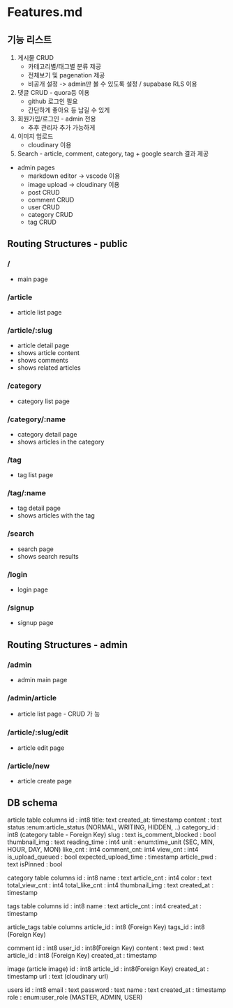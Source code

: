 # Features.md

## 기능 리스트

1. 게시물 CRUD
    - 카테고리별/태그별 분류 제공
    - 전체보기 및 pagenation 제공
    - 비공개 설정 -> admin만 볼 수 있도록 설정 / supabase RLS 이용
2. 댓글 CRUD - quora등 이용
    - github 로그인 필요
    - 간단하게 좋아요 등 남길 수 있게
3. 회원가입/로그인 - admin 전용
    - 추후 관리자 추가 가능하게
4. 이미지 업로드
    - cloudinary 이용
5. Search - article, comment, category, tag + google search 결과 제공

- admin pages
    - markdown editor -> vscode 이용
    - image upload -> cloudinary 이용
    - post CRUD
    - comment CRUD
    - user CRUD
    - category CRUD
    - tag CRUD

## Routing Structures - public

### /
- main page

### /article
- article list page

### /article/:slug
- article detail page
- shows article content
- shows comments
- shows related articles

### /category
- category list page

### /category/:name
- category detail page
- shows articles in the category

### /tag
- tag list page

### /tag/:name
- tag detail page
- shows articles with the tag

### /search
- search page
- shows search results

### /login
- login page

### /signup
- signup page

## Routing Structures - admin

### /admin
- admin main page

### /admin/article
- article list page - CRUD 가
능
### /article/:slug/edit
- article edit page

### /article/new
- article create page




## DB schema
article table columns
id : int8
title: text
created_at: timestamp
content : text
status :enum:article_status (NORMAL, WRITING, HIDDEN, ..)
category_id : int8 (category table - Foreign Key)
slug : text
is_comment_blocked : bool
thumbnail_img : text
reading_time : int4
unit : enum:time_unit (SEC, MIN, HOUR, DAY, MON)
like_cnt : int4
comment_cnt: int4
view_cnt : int4
is_upload_queued : bool
expected_upload_time : timestamp
article_pwd : text
isPinned : bool


category table columns
id : int8
name : text
article_cnt : int4
color : text
total_view_cnt : int4
total_like_cnt : int4
thumbnail_img : text
created_at : timestamp

tags table columns
id : int8
name : text
article_cnt : int4
created_at : timestamp

article_tags table columns
article_id : int8 (Foreign Key)
tags_id : int8 (Foreign Key)

comment
id : int8
user_id : int8(Foreign Key)
content : text
pwd : text
article_id : int8 (Foreign Key)
created_at : timestamp

image (article image)
id : int8
article_id : int8(Foreign Key)
created_at : timestamp
url : text (cloudinary url)

users
id : int8
email : text
password : text
name : text
created_at : timestamp
role : enum:user_role (MASTER, ADMIN, USER)